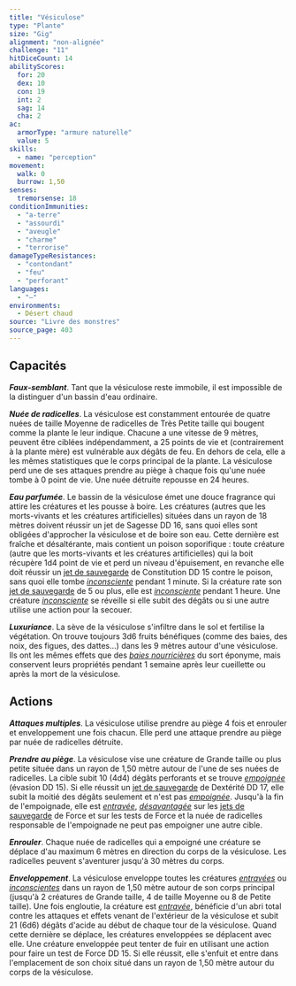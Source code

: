 ```yaml
---
title: "Vésiculose"
type: "Plante"
size: "Gig"
alignment: "non-alignée"
challenge: "11"
hitDiceCount: 14
abilityScores:
  for: 20
  dex: 10
  con: 19
  int: 2
  sag: 14
  cha: 2
ac:
  armorType: "armure naturelle"
  value: 5
skills:
  - name: "perception"
movement:
  walk: 0
  burrow: 1,50
senses:
  tremorsense: 18
conditionImmunities:
  - "a-terre"
  - "assourdi"
  - "aveugle"
  - "charme"
  - "terrorise"
damageTypeResistances:
  - "contondant"
  - "feu"
  - "perforant"
languages:
  - "—"
environments:
  - Désert chaud
source: "Livre des monstres"
source_page: 403
---
```

## Capacités
_**Faux-semblant**_. Tant que la vésiculose reste immobile, il est impossible de la distinguer d'un bassin d'eau ordinaire.

_**Nuée de radicelles**_. La vésiculose est constamment entourée de quatre nuées de taille Moyenne de radicelles de Très Petite taille qui bougent comme la plante le leur indique. Chacune a une vitesse de 9 mètres, peuvent être ciblées indépendamment, a 25 points de vie et (contrairement à la plante mère) est vulnérable aux dégâts de feu. En dehors de cela, elle a les mêmes statistiques que le corps principal de la plante. La vésiculose perd une de ses attaques prendre au piège à chaque fois qu'une nuée tombe à 0 point de vie. Une nuée détruite repousse en 24 heures.

_**Eau parfumée**_. Le bassin de la vésiculose émet une douce fragrance qui attire les créatures et les pousse à boire. Les créatures (autres que les morts-vivants et les créatures artificielles) situées dans un rayon de 18 mètres doivent réussir un jet de Sagesse DD 16, sans quoi elles sont obligées d'approcher la vésiculose et de boire son eau. Cette dernière est fraîche et désaltérante, mais contient un poison soporifique : toute créature (autre que les morts-vivants et les créatures artificielles) qui la boit récupère 1d4 point de vie et perd un niveau d'épuisement, en revanche elle doit réussir un [jet de sauvegarde](/utiliser-les-caracteristiques/#jets-de-sauvegarde) de Constitution DD 15 contre le poison, sans quoi elle tombe [_inconsciente_](/gerer-la-sante-du-personnage/#inconscient) pendant 1 minute. Si la créature rate son [jet de sauvegarde](/utiliser-les-caracteristiques/#jets-de-sauvegarde) de 5 ou plus, elle est [_inconsciente_](/gerer-la-sante-du-personnage/#inconscient) pendant 1 heure. Une créature [_inconsciente_](/gerer-la-sante-du-personnage/#inconscient) se réveille si elle subit des dégâts ou si une autre utilise une action pour la secouer.

_**Luxuriance**_. La sève de la vésiculose s'infiltre dans le sol et fertilise la végétation. On trouve toujours 3d6 fruits bénéfiques (comme des baies, des noix, des figues, des dattes...) dans les 9 mètres autour d'une vésiculose. Ils ont les mêmes effets que des [_baies nourricières_](/grimoire/baies-nourricieres/) du sort éponyme, mais conservent leurs propriétés pendant 1 semaine après leur cueillette ou après la mort de la vésiculose.

## Actions
_**Attaques multiples**_. La vésiculose utilise prendre au piège 4 fois et enrouler et enveloppement une fois chacun. Elle perd une attaque prendre au piège par nuée de radicelles détruite.

_**Prendre au piège**_. La vésiculose vise une créature de Grande taille ou plus petite située dans un rayon de 1,50 mètre autour de l'une de ses nuées de radicelles. La cible subit 10 (4d4) dégâts perforants et se trouve [_empoignée_](/gerer-la-sante-du-personnage/#empoigne) (évasion DD 15). Si elle réussit un [jet de sauvegarde](/utiliser-les-caracteristiques/#jets-de-sauvegarde) de Dextérité DD 17, elle subit la moitié des dégâts seulement et n'est pas [_empoignée_](/gerer-la-sante-du-personnage/#empoigne). Jusqu'à la fin de l'empoignade, elle est [_entravée_](/gerer-la-sante-du-personnage/#entrave), [_désavantagée_](/utiliser-les-caracteristiques/#avantage-et-desavantage) sur les [jets de sauvegarde](/utiliser-les-caracteristiques/#jets-de-sauvegarde) de Force et sur les tests de Force et la nuée de radicelles responsable de l'empoignade ne peut pas empoigner une autre cible.

_**Enrouler**_. Chaque nuée de radicelles qui a empoigné une créature se déplace d'au maximum 6 mètres en direction du corps de la vésiculose. Les radicelles peuvent s'aventurer jusqu'à 30 mètres du corps.

_**Enveloppement**_. La vésiculose enveloppe toutes les créatures [_entravées_](/gerer-la-sante-du-personnage/#entrave) ou [_inconscientes_](/gerer-la-sante-du-personnage/#inconscient) dans un rayon de 1,50 mètre autour de son corps principal (jusqu'à 2 créatures de Grande taille, 4 de taille Moyenne ou 8 de Petite taille). Une fois engloutie, la créature est [_entravée_](/gerer-la-sante-du-personnage/#entrave), bénéficie d'un abri total contre les attaques et effets venant de l'extérieur de la vésiculose et subit 21 (6d6) dégâts d'acide au début de chaque tour de la vésiculose. Quand cette dernière se déplace, les créatures enveloppées se déplacent avec elle. Une créature enveloppée peut tenter de fuir en utilisant une action pour faire un test de Force DD 15. Si elle réussit, elle s'enfuit et entre dans l'emplacement de son choix situé dans un rayon de 1,50 mètre autour du corps de la vésiculose.
